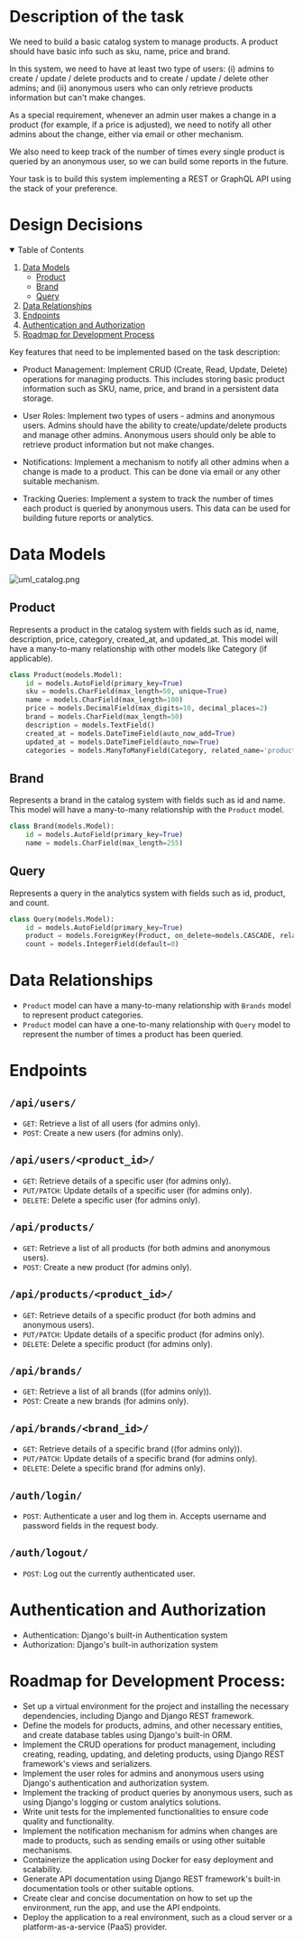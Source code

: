 

# Description of the task
We need to build a basic catalog system to manage products. A product should have basic info such as sku, name, price and brand.

In this system, we need to have at least two type of users: (i) admins to create / update / delete products and to create / update / delete other admins; and (ii) anonymous users who can only retrieve products information but can't make changes.

As a special requirement, whenever an admin user makes a change in a product (for example, if a price is adjusted), we need to notify all other admins about the change, either via email or other mechanism.

We also need to keep track of the number of times every single product is queried by an anonymous user, so we can build some reports in the future.

Your task is to build this system implementing a REST or GraphQL API using the stack of your preference.

# Design Decisions


<!-- TABLE OF CONTENTS -->
<details open="open">
  <summary>Table of Contents</summary>
  <ol>
    <li>
      <a href="#data-models">Data Models</a>
      <ul>
        <li><a href="#product">Product</a></li>
        <li><a href="#brand">Brand</a></li>
        <li><a href="#query">Query</a></li>
      </ul>
    </li>
    <li><a href="#data-relationships">Data Relationships</a></li>
    <li><a href="#endpoints">Endpoints</a></li>
    <li><a href="#authentication-and-authorization">Authentication and Authorization</a></li>
    <li><a href="#roadmap-for-development-process">Roadmap for Development Process</a></li>
  </ol>
</details>

Key features that need to be implemented based on the task description:

- Product Management: Implement CRUD (Create, Read, Update, Delete) operations for managing products. This includes storing basic product information such as SKU, name, price, and brand in a persistent data storage.

- User Roles: Implement two types of users - admins and anonymous users. Admins should have the ability to create/update/delete products and manage other admins. Anonymous users should only be able to retrieve product information but not make changes.

- Notifications: Implement a mechanism to notify all other admins when a change is made to a product. This can be done via email or any other suitable mechanism.

- Tracking Queries: Implement a system to track the number of times each product is queried by anonymous users. This data can be used for building future reports or analytics.


# Data Models
![uml_catalog.png](uml_catalog.png)
## Product

Represents a product in the catalog system with fields such as id, name, description, price, category, created_at, and updated_at. This model will have a many-to-many relationship with other models like Category (if applicable).

```python
class Product(models.Model):
    id = models.AutoField(primary_key=True)
    sku = models.CharField(max_length=50, unique=True)
    name = models.CharField(max_length=100)
    price = models.DecimalField(max_digits=10, decimal_places=2)
    brand = models.CharField(max_length=50)
    description = models.TextField()
    created_at = models.DateTimeField(auto_now_add=True)
    updated_at = models.DateTimeField(auto_now=True)
    categories = models.ManyToManyField(Category, related_name='products', blank=True)
```

## Brand

Represents a brand in the catalog system with fields such as id and name. This model will have a many-to-many relationship with the `Product` model.

```python
class Brand(models.Model):
    id = models.AutoField(primary_key=True)
    name = models.CharField(max_length=255)
```

## Query

Represents a query in the analytics system with fields such as id, product, and count.

```python
class Query(models.Model):
    id = models.AutoField(primary_key=True)
    product = models.ForeignKey(Product, on_delete=models.CASCADE, related_name='queries')
    count = models.IntegerField(default=0)
```

# Data Relationships

- `Product` model can have a many-to-many relationship with `Brands` model to represent product categories.
- `Product` model can have a one-to-many relationship with `Query` model to represent the number of times a product has been queried.



# Endpoints

## `/api/users/`

- `GET`: Retrieve a list of all users (for admins only).
- `POST`: Create a new users (for admins only).

## `/api/users/<product_id>/`

- `GET`: Retrieve details of a specific user (for admins only).
- `PUT/PATCH`: Update details of a specific user (for admins only).
- `DELETE`: Delete a specific user (for admins only).


## `/api/products/`

- `GET`: Retrieve a list of all products (for both admins and anonymous users).
- `POST`: Create a new product (for admins only).

## `/api/products/<product_id>/`

- `GET`: Retrieve details of a specific product (for both admins and anonymous users).
- `PUT/PATCH`: Update details of a specific product (for admins only).
- `DELETE`: Delete a specific product (for admins only).

## `/api/brands/`

- `GET`: Retrieve a list of all brands ((for admins only)).
- `POST`: Create a new brands (for admins only).

## `/api/brands/<brand_id>/`

- `GET`: Retrieve details of a specific brand ((for admins only)).
- `PUT/PATCH`: Update details of a specific brand (for admins only).
- `DELETE`: Delete a specific brand (for admins only).


## `/auth/login/`
- `POST`: Authenticate a user and log them in. Accepts username and password fields in the request body.

## `/auth/logout/`
- `POST`: Log out the currently authenticated user.


# Authentication and Authorization

- Authentication: Django's built-in Authentication system
- Authorization: Django's built-in authorization system

# Roadmap for Development Process:
- Set up a virtual environment for the project and installing the necessary dependencies, including Django and Django REST framework.
- Define the models for products, admins, and other necessary entities, and create database tables using Django's built-in ORM.
- Implement the CRUD operations for product management, including creating, reading, updating, and deleting products, using Django REST framework's views and serializers.
- Implement the user roles for admins and anonymous users using Django's authentication and authorization system.
- Implement the tracking of product queries by anonymous users, such as using Django's logging or custom analytics solutions.
- Write unit tests for the implemented functionalities to ensure code quality and functionality.
- Implement the notification mechanism for admins when changes are made to products, such as sending emails or using other suitable mechanisms.
- Containerize the application using Docker for easy deployment and scalability.
- Generate API documentation using Django REST framework's built-in documentation tools or other suitable options.
- Create clear and concise documentation on how to set up the environment, run the app, and use the API endpoints.
- Deploy the application to a real environment, such as a cloud server or a platform-as-a-service (PaaS) provider.

